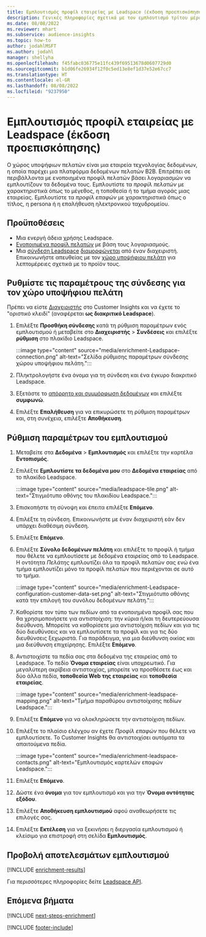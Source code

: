 ```yaml
---
title: Εμπλουτισμός προφίλ εταιρείας με Leadspace (έκδοση προεπισκόπησης)
description: Γενικές πληροφορίες σχετικά με τον εμπλουτισμό τρίτου μέρους Leadspace.
ms.date: 08/08/2022
ms.reviewer: mhart
ms.subservice: audience-insights
ms.topic: how-to
author: jodahlMSFT
ms.author: jodahl
manager: shellyha
ms.openlocfilehash: f45fabc036775e11fc439f69513678d0607729d0
ms.sourcegitcommit: b1d06fe26934f12f0c5ed13e8ef1d37e52e67cc7
ms.translationtype: HT
ms.contentlocale: el-GR
ms.lasthandoff: 08/08/2022
ms.locfileid: "9237950"
---
```

# <a name="enrich-company-profiles-with-leadspace-preview"></a>Εμπλουτισμός προφίλ εταιρείας με Leadspace (έκδοση προεπισκόπησης)

Ο χώρος υποψήφιων πελατών είναι μια εταιρεία τεχνολογίας δεδομένων, η οποία παρέχει μια πλατφόρμα δεδομένων πελατών B2B. Επιτρέπει σε περιβάλλοντα με ενοποιημένα προφίλ πελατών βάσει λογαριασμών να εμπλουτίζουν τα δεδομένα τους. Εμπλουτίστε τα *προφίλ πελατών* με χαρακτηριστικά όπως το μέγεθος, η τοποθεσία ή το τμήμα αγοράς μιας εταιρείας. Εμπλουτίστε τα *προφίλ επαφών* με χαρακτηριστικά όπως ο τίτλος, η persona ή η επαλήθευση ηλεκτρονικού ταχυδρομείου.

## <a name="prerequisites"></a>Προϋποθέσεις

- Μια ενεργή άδεια χρήσης Leadspace.
- [Ενοποιημένα προφίλ πελατών](customer-profiles.md) με βάση τους λογαριασμούς.
- Μια [σύνδεση Leadspace](connections.md) [διαμορφώνεται](#configure-the-connection-for-leadspace) από έναν διαχειριστή. Επικοινωνήστε απευθείας με τον [χώρο υποψήφιου πελάτη](https://www.leadspace.com/leadspace-microsoft-dynamics-365/) για λεπτομέρειες σχετικά με το προϊόν τους.

## <a name="configure-the-connection-for-leadspace"></a>Ρυθμίστε τις παραμέτρους της σύνδεσης για τον χώρο υποψήφιου πελάτη

Πρέπει να είστε [Διαχειριστής](permissions.md#admin) στο Customer Insights και να έχετε το "οριστικό κλειδί" (αναφέρεται **ως διακριτικό Leadspace**).

1. Επιλέξτε **Προσθήκη σύνδεσης** κατά τη ρύθμιση παραμέτρων ενός εμπλουτισμού ή μεταβείτε στο **Διαχειριστής** > **Συνδέσεις** και επιλέξτε **ρύθμιση** στο πλακίδιο Leadspace.

   :::image type="content" source="media/enrichment-Leadspace-connection.png" alt-text="Σελίδα ρύθμισης παραμέτρων σύνδεσης χώρου υποψήφιου πελάτη.":::

1. Πληκτρολογήστε ένα όνομα για τη σύνδεση και ένα έγκυρο διακριτικό Leadspace.

1. Εξετάστε το [απόρρητο και συμμόρφωση δεδομένων](connections.md#data-privacy-and-compliance) και επιλέξτε **συμφωνώ**.

1. Επιλέξτε **Επαλήθευση** για να επικυρώσετε τη ρύθμιση παραμέτρων και, στη συνέχεια, επιλέξτε **Αποθήκευση**.

## <a name="configure-the-enrichment"></a>Ρύθμιση παραμέτρων του εμπλουτισμού

1. Μεταβείτε στα **Δεδομένα** > **Εμπλουτισμός** και επιλέξτε την καρτέλα **Εντοπισμός**.

1. Επιλέξτε **Εμπλουτίστε τα δεδομένα μου** στο **Δεδομένα εταιρείας** από το πλακίδιο Leadspace.

   :::image type="content" source="media/leadspace-tile.png" alt-text="Στιγμιότυπο οθόνης του πλακιδίου Leadspace.":::

1. Επισκοπήστε τη σύνοψη και έπειτα επιλέξτε **Επόμενο**.

1. Επιλέξτε τη σύνδεση. Επικοινωνήστε με έναν διαχειριστή εάν δεν υπάρχει διαθέσιμη σύνδεση.

1. Επιλέξτε **Επόμενο**.

1. Επιλέξτε **Σύνολο δεδομένων πελάτη** και επιλέξτε το προφίλ ή τμήμα που θέλετε να εμπλουτίσετε με δεδομένα εταιρείας από το Leadspace. Η οντότητα *Πελάτης* εμπλουτίζει όλα τα προφίλ πελατών σας ενώ ένα τμήμα εμπλουτίζει μόνο τα προφίλ πελατών που περιέχονται σε αυτό το τμήμα.

    :::image type="content" source="media/enrichment-Leadspace-configuration-customer-data-set.png" alt-text="Στιγμιότυπο οθόνης κατά την επιλογή του συνόλου δεδομένων πελάτη.":::

1. Καθορίστε τον τύπο των πεδίων από τα ενοποιημένα προφίλ σας που θα χρησιμοποιήσετε για αντιστοίχιση: την κύρια ή/και τη δευτερεύουσα διεύθυνση. Μπορείτε να καθορίσετε μια αντιστοίχιση πεδίων και για τις δύο διευθύνσεις και να εμπλουτίσετε τα προφίλ και για τις δύο διευθύνσεις ξεχωριστά. Για παράδειγμα, για μια διεύθυνση οικίας και μια διεύθυνση επιχείρησης. Επιλέξτε **Επόμενο**.

1. Αντιστοιχίστε τα πεδία σας στα δεδομένα της εταιρείας από το Leadspace. Το πεδίο **Όνομα εταιρείας** είναι υποχρεωτικό. Για μεγαλύτερη ακρίβεια αντιστοιχίας, μπορείτε να προσθέσετε έως και δύο άλλα πεδία, **τοποθεσία Web της εταιρείας** και **τοποθεσία εταιρείας**.

   :::image type="content" source="media/enrichment-leadspace-mapping.png" alt-text="Τμήμα παραθύρου αντιστοίχισης πεδίων Leadspace.":::

1. Επιλέξτε **Επόμενο** για να ολοκληρώσετε την αντιστοίχιση πεδίων.

1. Επιλέξτε το πλαίσιο ελέγχου αν έχετε *Προφίλ επαφών* που θέλετε να εμπλουτίσετε. Το Customer Insights θα αντιστοιχίσει αυτόματα τα απαιτούμενα πεδία.

   :::image type="content" source="media/enrichment-leadspace-contacts.png" alt-text="Εμπλουτισμός καρτελών επαφών Leadspace.":::

1. Επιλέξτε **Επόμενο**.

1. Δώστε ένα **όνομα** για τον εμπλουτισμό και για την **Όνομα οντότητας εξόδου**.

1. Επιλέξτε **Αποθήκευση εμπλουτισμού** αφού αναθεωρήσετε τις επιλογές σας.

1. Επιλέξτε **Εκτέλεση** για να ξεκινήσει η διεργασία εμπλουτισμού ή κλείσιμο για επιστροφή στη σελίδα **Εμπλουτισμός**.

## <a name="view-enrichment-results"></a>Προβολή αποτελεσμάτων εμπλουτισμού

[!INCLUDE [enrichment-results](includes/enrichment-results.md)]

Για περισσότερες πληροφορίες δείτε [Leadspace API](https://support.leadspace.com/hc/en-us/sections/201997649-API).

## <a name="next-steps"></a>Επόμενα βήματα

[!INCLUDE [next-steps-enrichment](includes/next-steps-enrichment.md)]

[!INCLUDE [footer-include](includes/footer-banner.md)]

